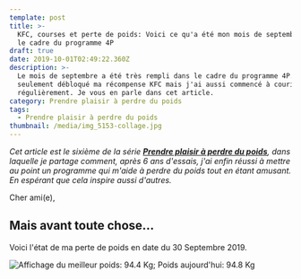 ```yaml
---
template: post
title: >-
  KFC, courses et perte de poids: Voici ce qu'a été mon mois de septembre dans
  le cadre du programme 4P
draft: true
date: 2019-10-01T02:49:22.360Z
description: >-
  Le mois de septembre a été très rempli dans le cadre du programme 4P. J'ai non
  seulement débloqué ma récompense KFC mais j'ai aussi commencé à courir
  régulièrement. Je vous en parle dans cet article. 
category: Prendre plaisir à perdre du poids
tags:
  - Prendre plaisir à perdre du poids
thumbnail: /media/img_5153-collage.jpg
---
```

_Cet article est le sixième de la série [**Prendre plaisir à perdre du poids**](https://www.didia.me/category/prendre-plaisir-a-perdre-du-poids/), dans laquelle je partage comment, après 6 ans d'essais, j'ai enfin réussi à mettre au point un programme qui m'aide à perdre du poids tout en étant amusant. En espérant que cela inspire aussi d'autres._

Cher ami(e),





## Mais avant toute chose…

Voici l'état de ma perte de poids en date du 30 Septembre 2019.

![Affichage du meilleur poids: 94.4 Kg; Poids aujourd'hui: 94.8 Kg](/media/pjimage-1-.jpg "Etat de la perte du poids en date du 30 Septembre 2019")
